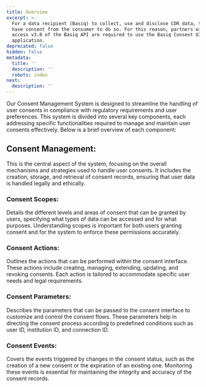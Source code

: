 ```yaml
---
title: Overview
excerpt: >-
  For a data recipient (Basiq) to collect, use and disclose CDR data, they must
  have consent from the consumer to do so. For this reason, partners wishing to
  access v3.0 of the Basiq API are required to use the Basiq Consent UI in their
  application.
deprecated: false
hidden: false
metadata:
  title: ''
  description: ''
  robots: index
next:
  description: ''
---
```

Our Consent Management System is designed to streamline the handling of user consents in compliance with regulatory requirements and user preferences. This system is divided into several key components, each addressing specific functionalities required to manage and maintain user consents effectively. Below is a brief overview of each component:

## Consent Management:

This is the central aspect of the system, focusing on the overall mechanisms and strategies used to handle user consents. It includes the creation, storage, and retrieval of consent records, ensuring that user data is handled legally and ethically.

### Consent Scopes:

Details the different levels and areas of consent that can be granted by users, specifying what types of data can be accessed and for what purposes. Understanding scopes is important for both users granting consent and for the system to enforce these permissions accurately.

### Consent Actions:

Outlines the actions that can be performed within the consent interface. These actions include creating, managing, extending, updating, and revoking consents. Each action is tailored to accommodate specific user needs and legal requirements.

### Consent Parameters:

Describes the parameters that can be passed to the consent interface to customize and control the consent flows. These parameters help in directing the consent process according to predefined conditions such as user ID, institution ID, and connection ID.

### Consent Events:

Covers the events triggered by changes in the consent status, such as the creation of a new consent or the expiration of an existing one. Monitoring these events is essential for maintaining the integrity and accuracy of the consent records.